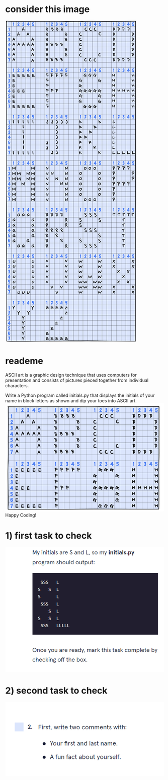 # consider this image
![img_3.png](img_3.png)
# reademe
ASCII art is a graphic design technique that uses computers for presentation and consists of pictures pieced together from individual characters.

Write a Python program called initials.py that displays the initials of your name in block letters as shown and dip your toes into ASCII art.
![img.png](img.png)
Happy Coding!

# 1) first task to check
  ![img_1.png](img_1.png)
# 2) second task to check
  ![img_2.png](img_2.png)



 

